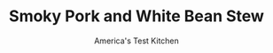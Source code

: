 ---
layout: ../../layouts/MarkdownPostLayout.astro
title: Smoky Pork and White Bean Stew
author: America's Test Kitchen
pubDate: 2023-03-15
description: "We wanted a stew with lots of smoky pork flavor that was also easy enough to make for a weeknight meal."
image_url: https://res.cloudinary.com/hksqkdlah/image/upload/ar_1:1,c_fill,dpr_2.0,f_auto,fl_lossy.progressive.strip_profile,g_faces:auto,q_auto:low,w_344/20030_sfs-smoky-pork-and-white-bean-stew-003
tags: ["Main Courses","Pork","Weeknight","Stews"]
calories: 1933
protein: 36
carbohydrates: 49
fats: 
fiber: 10
ingredients: ["1 (12- to 16-ounce), pork tenderloin, trimmed and cut into 1-inch pieces",", Salt and pepper","3 tablespoons, vegetable oil","1 , onion, chopped","4 , garlic cloves, minced","1 tablespoon, smoked paprika","1 (28-ounce) can, crushed tomatoes","3 cups, chicken broth","1 (15-ounce) can, white beans, rinsed","1/4 cup, chopped fresh parsley"]
serves: 4
time: "30 minutes"
instructions: ["Pat pork dry with paper towels and season with salt and pepper. Heat 2 tablespoons oil in Dutch oven over medium-high heat until just smoking. Add pork and cook until browned all over, 8 to 10 minutes. Transfer to plate.","Heat remaining 1 tablespoon oil in now-empty pot over medium heat until shimmering. Add onion and cook until softened and beginning to brown, about 4 minutes. Add garlic and paprika and cook until fragrant, about 30 seconds.","Add tomatoes, broth, and pork and any accumulated juices and bring to simmer. Reduce heat to medium-low, cover, and cook until pork is just cooked through, about 8 minutes. Add beans and cook until heated through, about 5 minutes. Stir in parsley. Season with salt and pepper to taste. Serve."]
nutrition: ["1766 mg Potassium","462 mg Phosphorus","186 mg Calcium","7 mg Iron","138 mg Magnesium","1479 mg Sodium","3 mg Zinc","17 g Fat","11 mg Niacin (B3)","10 g Monounsaturated","3 g Polyunsaturated","1 mg Thiamin (B1)","26 mg Vitamin C","66 mg Cholesterol","2 g Saturated","10 g Fiber","116 µg Folate (food)","13 g Sugars","80 µg Vitamin K","521 g Water","49 g Carbs","116 µg Folate equivalent (total)","36 g Protein","6 mg Vitamin E","1 mg Vitamin B6","81 µg Vitamin A","483 kcal Energy","1933 calories"]
notes: "Make the stew spicier by using hot smoked paprika."
---